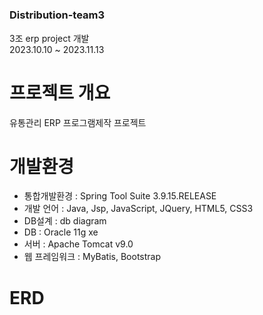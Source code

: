 # <h3>Distribution-team3</h3>
3조 erp project 개발<br>
2023.10.10 ~ 2023.11.13

# 프로젝트 개요
유통관리 ERP 프로그램제작 프로젝트

# 개발환경
<ul>
  <li>통합개발환경 : Spring Tool Suite 3.9.15.RELEASE</li>
  <li>개발 언어 : Java, Jsp, JavaScript, JQuery, HTML5, CSS3</li> 
  <li>DB설계 : db diagram</li>
  <li>DB : Oracle 11g xe</li>
  <li>서버 : Apache Tomcat v9.0</li>
  <li>웹 프레임워크 : MyBatis, Bootstrap</li>
</ul>

# ERD
